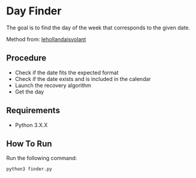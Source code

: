 # Day Finder
The goal is to find the day of the week that corresponds to the given date.

Method from: [lehollandaisvolant](https://lehollandaisvolant.net/?d=2015/05/23/17/09/56-geek-calculer-le-jour-de-la-semaine-pour-nimporte-quel-date-de-tete)

## Procedure
- Check if the date fits the expected format
- Check if the date exists and is included in the calendar
- Launch the recovery algorithm
- Get the day

## Requirements
- Python 3.X.X

## How To Run
Run the following command:
```
python3 finder.py
```
